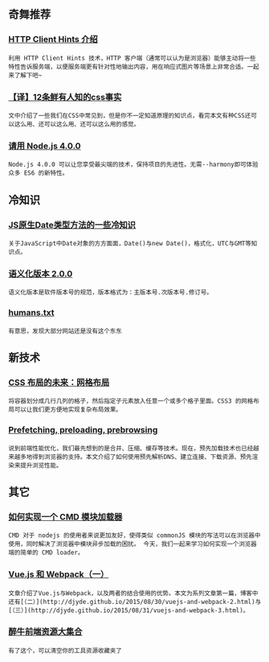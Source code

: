 
## 奇舞推荐

### [HTTP Client Hints 介绍](https://imququ.com/post/http-client-hints.html)

    利用 HTTP Client Hints 技术，HTTP 客户端（通常可以认为是浏览器）能够主动将一些特性告诉服务端，以便服务端更有针对性地输出内容，用在响应式图片等场景上非常合适。一起来了解下吧~

### [【译】12条鲜有人知的css事实](http://tgideas.qq.com/webplat/info/news_version3/804/7104/7106/m5723/201509/376300.shtml)

    文中介绍了一些我们在CSS中常见到，但是你不一定知道原理的知识点，看完本文有种CSS还可以这么用、还可以这么用、还可以这么用的感觉。

### [请用 Node.js 4.0.0](https://cnodejs.org/topic/55efcc524b70f72113ff4f3b)

    Node.js 4.0.0 可以让您享受最尖端的技术，保持项目的先进性。无需--harmony即可体验众多 ES6 的新特性。

## 冷知识

### [JS原生Date类型方法的一些冷知识](http://segmentfault.com/a/1190000003710954)

    关于JavaScript中Date对象的方方面面，Date()与new Date()，格式化，UTC与GMT等知识点。

### [语义化版本 2.0.0](http://semver.org/lang/zh-CN/)

    语义化版本是软件版本号的规范，版本格式为：主版本号.次版本号.修订号。

### [humans.txt](http://www.humanstxt.org.cn/)

    有意思，发现大部分网站还是没有这个东东

## 新技术

### [CSS 布局的未来：网格布局](https://hacks.mozilla.org/2015/09/the-future-of-layout-with-css-grid-layouts/)

    将容器划分成几行几列的格子，然后指定子元素放入任意一个或多个格子里面。CSS3 的网格布局可以让我们更方便地实现复杂布局效果。

### [Prefetching, preloading, prebrowsing](https://css-tricks.com/prefetching-preloading-prebrowsing/)

    说到前端性能优化，我们最先想到的是合并、压缩、缓存等技术。现在，预先加载技术也已经越来越多地得到浏览器的支持。本文介绍了如何使用预先解析DNS、建立连接、下载资源、预先渲染来提升浏览性能。

## 其它

### [如何实现一个 CMD 模块加载器](http://annn.me/how-to-realize-cmd-loader/)

    CMD 对于 nodejs 的使用者来说更加友好，使得类似 commonJS 模块的写法可以在浏览器中使用，同时解决了浏览器中模块异步加载的困扰。 今天，我们一起来学习如何实现一个浏览器端的简单的 CMD loader。

### [Vue.js 和 Webpack（一）](http://djyde.github.io/2015/08/29/vuejs-and-webpack-1.html)

    文章介绍了Vue.js与Webpack，以及两者的结合使用的优势。本文为系列文章第一篇，博客中还有[（二）](http://djyde.github.io/2015/08/30/vuejs-and-webpack-2.html)与[（三）](http://djyde.github.io/2015/08/31/vuejs-and-webpack-3.html)。

### [醉牛前端资源大集合](http://f2er.club/)

    有了这个，可以清空你的工具资源收藏夹了
